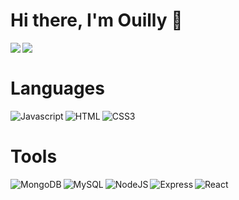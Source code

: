 # Hi there, I'm Ouilly 👋
<img align="left" src="https://github-readme-stats.vercel.app/api?username=willistic&show_icons=true&theme=radical" />
<img align="left" src="https://github-readme-stats.vercel.app/api/top-langs/?username=willistic&layout=compact)](https://github.com/anuraghazra/github-readme-stats" />

<br>

# Languages

<img align="left" alt="Javascript" src="https://img.shields.io/badge/javascript-%23323330.svg?style=for-the-badge&logo=javascript&logoColor=%23F7DF1E" />
<img align="left" alt="HTML" src="https://img.shields.io/badge/html5-%23E34F26.svg?style=for-the-badge&logo=html5&logoColor=white" />
<img align="left" alt="CSS3" src="https://img.shields.io/badge/css3-%231572B6.svg?style=for-the-badge&logo=css3&logoColor=white" />

<br>

# Tools

<img align="left" alt="MongoDB" src="https://img.shields.io/badge/MongoDB-%234ea94b.svg?style=for-the-badge&logo=mongodb&logoColor=white" />
<img align="left" alt="MySQL" src="https://img.shields.io/badge/mysql-%2300f.svg?style=for-the-badge&logo=mysql&logoColor=white" />
<img align="left" alt="NodeJS" src="https://img.shields.io/badge/node.js-6DA55F?style=for-the-badge&logo=node.js&logoColor=white" />
<img align="left" alt="Express" src="https://img.shields.io/badge/express.js-%23404d59.svg?style=for-the-badge&logo=express&logoColor=%2361DAFB" />
<img align="left" alt="React" src="https://img.shields.io/badge/react-%2320232a.svg?style=for-the-badge&logo=react&logoColor=%2361DAFB" />

